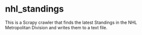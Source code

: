 # nhl_standings
This is a Scrapy crawler that finds the latest Standings in the NHL Metropolitan Division and writes them to a text file.
